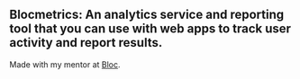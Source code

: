 ## Blocmetrics: An analytics service and reporting tool that you can use with web apps to track user activity and report results.

Made with my mentor at [Bloc](http://bloc.io).